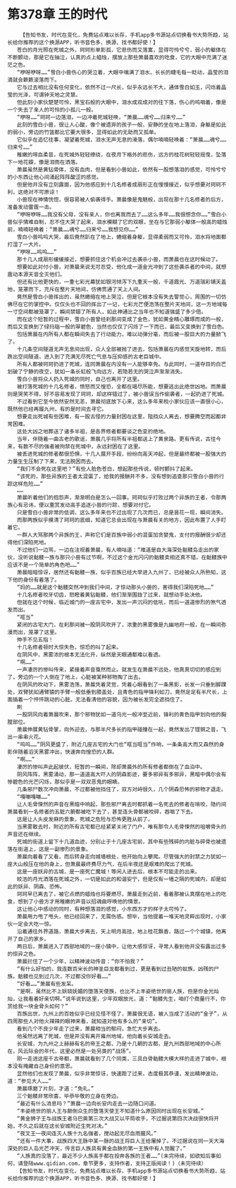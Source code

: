 # 第378章 王的时代
        【告知书友，时代在变化，免费站点难以长存，手机app多书源站点切换看书大势所趋，站长给你推荐的这个换源APP，听书音色多、换源、找书都好使！】
       苍白的月光照在死城之外，珂珂形单影孤，它悲伤而又落寞，显得可怜兮兮，弱小的躯体在不断颤动，那是它在抽泣，认真的点上蜡烛，摆放上那些萧晨喜欢的吃食，它的大眼中充满了迷茫之色。
       “咿呀咿呀……”雪白小兽伤心的哭泣着，大眼中噙满了泪水，长长的睫毛每一眨动，晶莹的泪滴就会簌簌滚落而下。
       它与过去相比没有任何变化，依然不过一尺长，似乎永远长不大，通体雪白如玉，闪烁着晶莹的光泽，可谓钟天地之灵慧。
       但此刻小家伙楚楚可怜，黑宝石般的大眼中，泪水成双成对的往下落，伤心的呜咽着，像是一个失去了亲人的可怜的小孤儿一般。
       “咿呀……”珂珂一边落泪，一边冲着死城轻唤，“萧晨……魂兮……归来兮……”
       此刻的雪白小兽，很让人心酸，像个被遗弃的孩子一般，安静的坐在地上落泪，身躯是如此的弱小，旁边的竹篮都比它要大很多，显得如此的无助而又孤单。
       它似乎在追忆往事，凝望着死城，泪水无声无息的滑落，偶尔喃喃轻唤着：“萧晨……魂兮……归来兮……”
       稚嫩的啼血柔音，在死城外轻轻缭绕，在夜月下格外的悲伤，远方的桂花树轻轻摇曳，坠落下一地花瓣，像是泪雨在洒落。
       萧晨虽然是黄钻骨体，没有血肉，但是看到小兽如此，依然有一股想落泪的感觉，可怜兮兮的小东西让他心间涌起阵阵酸涩的感觉。
       但是他并没有立刻露面，因为他感应到十几名修者成扇形正在慢慢接近，似乎想要对珂珂不利，这绝对不可原谅！
       小兽现在神情恍惚，很容易被人偷袭得手。萧晨像是鬼魅般，出现在那十几名修者的后方，准备发动雷霆一击。
       “咿呀咿呀……我没有父母，没有亲人，你也离我而去了……这么多年……我很想念你……”雪白小兽似乎情难自制，忍不住大哭了起来，泪水模糊了它的双眼，坐在与它那弱小躯体一般高的蜡烛前，喃喃轻唤着：“萧晨……魂兮……归来兮……我想见你……”
       雪白小兽呜呜大哭，最后竟然趴在了地上，蜷缩着身躯，显得柔弱而又可怜，泪水将地面都打湿了一大片。
       “咿呀……呜呜……”
       那十几人成扇形缓缓接近，想要抓住这个机会冲过去袭杀小兽，而萧晨也在这时候动了。
       想要如此对付小兽，对萧晨来说无可忍受，他化成一道金光冲到了这些袭杀者的中间，就想震动本源天音全灭他们。
       但还有比他更快的，一重七彩光幕犹如银河倾泻下九重天一般，千道霞光、万道瑞彩铺天盖地，笼罩而下，充斥在整片天地间，仿佛贯通了天上人间。
       竟然是雪白小兽挥出的，虽然蜷缩在地上哭泣，但是它根本没有失去警觉心，周围的一切仿佛尽在它的掌控中。仅仅头也不回的挥出了一记，七彩光芒便浩荡在整片天地间，这一方地域每一寸空间都被笼罩了，瞬间禁锢了所有人，如此神通比之当年也不知道强盛了多少倍。
       而在这个短暂的过程中，雪白小兽曾经刹那间变成了金色，犹如黄金精心雕琢而成的一般，而后又变换到了绿玛瑙一般的翠碧色，当然也仅仅了闪烁了一下而已，最后又变换到了雪白色。
       包括萧晨在内所有人都在瞬间失去了行动能力，难以动弹分毫，而后被一股巨大的力量掀飞了。
       十几条空间隧道无声无息间出现，众人全部被抛了进去，包括萧晨在内感觉天旋地转，而后跌出空间隧道，进入到了充满无尽死亡气息与压抑感的古老巨城中。
       所有人都被珂珂扔进了死城，连同萧晨在内没有一人能够幸免。与此同时，一道夺目的白芒划破了宁静的夜空，犹如一条长虹般飞向远方，若隐若无的哭泣声渐渐消失。
       雪白小兽将众人扔入死城的同时，自己也离开了这里。
       被打落死城的十几名修者，愤怒而又惶恐，全都在竭尽所能，想要逃出此绝世凶地。而萧晨则是哭笑不得，好不容易发现了珂珂，却这样错过了，被小兽误当作偷袭者，一起扔进了死城。
       不过看到它至今依然安然无恙，萧晨彻底放下心来，这么多年来校小家伙应该一直很小心，既然他已经再履九州，有的是时间去寻它。
       想要走出死城有些困难，有一股古怪的力量封困在这里，阻挡众人离去，想要腾空而起都非常困难。
       这处大凶之地葬送了诸多半祖，是各界修者都要谈之色变的绝地。
       当年，伴随着一曲古老的歌谣，萧晨几乎将所有半祖都送上了黄泉路。更有传说，古往今来，有数不尽的强者被拘禁在死城中，永远封困在了这里。
       被丢进死城的修者都很恐惧，十几人展开手段，纷纷向高天冲起，但是最终都被一股强大的力量生生压制了下来，无法脱困而去。
       “我们不会死在这里吧？”有些人脸色苍白，想起那些传说，顿时颤抖了起来。
       “该死的，那些异族的王者太混蛋了，给我的报酬并不多，没有想到追查那只雪白小兽的行踪这样危险……”
       ……
       萧晨听着他们的抱怨声，渐渐明白是怎么一回事。珂珂似乎打败过两个异族的王者，令那两族心有忌讳，便以重赏发动高手追逐小兽的行踪，想要对付它。
       只是雪白小兽非常的低调，这么多年来也不过出现了几次而已，总是昙花一现，瞬间消失。
       而那两族似乎摸清了珂珂的底细，知道它总会出现在与萧晨有关的地方，因此布置了人手盯着它。
       一群人大骂那两个异族的王，声称它们是百族中弱小的混蛋加贪婪鬼，支付的报酬很少却还得他们深陷死地。
       不过他们一边骂，一边在注视着萧晨，有人嘀咕道：“难道是自大海深处骷髅岛走出的家伙，没听说骷髅一族与那只小兽有过节啊，不过这个金光闪闪的骷髅卖相还真不错，在骷髅族中应该不是一个简单的角色吧……”
       萧晨暗暗惊讶，居然还有骷髅一族，似乎百族已经大举进入九州了，已经被众人所熟知，这下他的身份有着落了。
       “妈的……就是这个骷髅突然冲到我们中间，才惊动那头小兽的，害得我们深陷死地……”
       十几名修者咬牙切齿，怒瞪着黄钻骷髅，他们渐渐围拢了过来，就想动手处决他。
       但就在这个时候，临近城门的一座古宅中，发出一声沉闷的低吼，而后一道道惨烈的煞气透发而出。
       “哐当”
       紧闭的古宅大门，在刹那间被一股阴风吹开了，浓重的黑雾像是九幽地府一般，在一瞬间弥漫而出，笼罩了这里。
       伸手不见五指！
       十几名修者顿时大惊失色，惊恐的叫了起来。
       在阴风中，黑雾浓的根本无法化开，纵然是天眼通都难以看透。
       “啊……”
       一声凄厉的惨叫传来，紧接着声音戛然而止。就发生在萧晨不远处，他真真切切的感应到了，旁边的一个人倒在了地上，心脏被某种邪物掏了出去。
       在阴风的吹动下，黑雾浩荡，萧晨凭着灵觉，凭着心眼看到了一条黑影，长发一只垂到脚踝处，双臂犹如通臂猿的手臂一般低垂到膝盖处，且青色的指甲锋利如刀，竟然足足有半尺长，上面插着一个怦怦跳动的心脏。无法看清他的容貌，因为被长发完全遮挡住了。
       刷
       一股阴风向着萧晨吹来，那个邪物犹如一道乌光一般冲至近前，锋利的青色指甲划向他的胸膛部位。
       萧晨伸展黄钻骨掌，向外迎去，与那半尺多长的指甲碰撞在一起，竟然发出了铿锵之音，飞出一串串火花。
       “呜呜……”阴风更盛了，附近几座古宅的大门也“哐当哐当”作响，一条条高大而又森然的身影伴随着滔天黑雾冲出，快速奔向惶恐的人群。
       “啊……”
       凄厉的惨叫声此起彼伏，短暂的一瞬间，除却萧晨外的所有修者都倒在了血泊中。
       阴风阵阵，黑雾涌动，那一道道高大吓人的阴森影迹，要多邪异有多邪异，黑暗中偶尔会有惨碧色的光芒闪烁，那似乎是一双双恶鬼的眼睛。
       几条邪尸数次冲向萧晨，不过都被他挡住了，双方对峙很久，几个阴森恐怖的邪物才退走。
       “嘎嘣嘎嘣……”
       让人毛骨悚然的声音在黑暗中响起，那些邪尸离去时都抓着一名死去的修者在啃咬，隐约间萧晨看到一名修者的五脏六腑都被吃下去了，甚至连头骨都被咬碎，吞咽了下去。
       这是让人头皮发麻的景象，死城之危险与恐怖更胜从前了。
       当黑雾散去时，附近的所有古宅都已经紧紧关闭了门户，唯有那令人毛骨悚然的咀嚼骨头的声音还在继续。
       死城的街道上留下十几道血迹，分别止于十几座古宅前，其中有些残碎的内脏与碎骨也被遗落在街道上，这是一副惨烈的景象。
       萧晨向着看了又看，而后转身走向城墙根处，他开始向上攀爬。尽管强大的封禁之力犹如一座大山般压在他的身上，但萧晨最终费尽力气，在后半夜还是艰难的爬出了死城。
       这是一座妖异的古城，是一座死亡魔城！等闲人进去后，根本不可能走的出来。
       皎洁的月光洒落在死城之外，一切是如此的和谐安宁，但是仅有一墙之隔的死城内，却是如此的妖异、阴森、恐怖。
       珂珂早已离去了，被它点燃的蜡烛也将要燃尽，萧晨走到近前，看着那被认真摆在地上的吃食，想到了小兽方才用稚嫩的声音以招魂曲呼唤他的情景。
       这让他心中感动的同时，有种想落泪的感觉，小东西方才的样子太可怜了。
       萧晨用力甩了甩头，他已经回来了，无需伤感。想毕，当他提着一堆天地灵粹出现时，小家伙一定会大吃一惊。
       沿着通往外界道路，萧晨大步离去，天上明月高挂，地上桂花飘香，路过一个个城镇，他离开了自己的家乡。
       两日后，萧晨进入了西部地域的一座小镇中，让他大感惊讶，寻常人看到他并没有露出过多的惊异之色。
       萧晨拦住了一个少年，以精神波动传音：“你不怕我？”
       “有什么好怕的，我连数百米长的神圣巨龙都看到过，更是看到过丑陋的蚁族，凶残的尸族。骷髅也见到过几次，不过都没你好看……”
       “好看……”萧晨有些发呆。
       “是啊，虽然比不上妖娆妩媚的堕落天使族，也比不上丰姿绝世的丽人族，但是你金光灿灿，让我看着好亲切啊。”说年说到这里，少年双眼放光，道：“骷髅先生，咱打个商量行不，你赏给我一块金骨头如何？”
       百族出世，九州上的百姓似乎已经见怪不怪了，萧晨很无语，被人当成了活动的“金子”，从四周那些人对他火辣辣的眼神来看，就知道对他有多么的“亲切”。
       看到几个不良少年走了过来，萧晨相当的郁闷，急忙大步离去。
       他虽然远离了死城，但是并没有离开雍州地域，他向着长安城走去。
       长安城，为九州之上赫赫有名的帝王之都，乃是十几朝的古都，是九州西部地域的中心所在，风云际会的年代，这里必然是一处另类的“战场”。
       刚一走进这座千古帝都，萧晨就看到了几个同类，三具白骨骷髅大模大样的走进了城中，根本没有掩藏自己身份的意思。
       显然他们也发现了萧晨，似乎非常惊讶，快速跑了过来，态度极其恭谨，发出精神波动，道：“参见大人……”
       萧晨琢磨了片刻，才道：“免礼。”
       三个骷髅非常欣喜，毕恭毕敬的立身在旁边。
       “最近有什么消息吗？”萧晨一边向长安内走去一边随口问道。
       “丰姿绝世的丽人王与颠倒众生的堕落天使王不知道什么原因同时出现在长安城。”
       “黄金狮子王与战族王者马巴奥第三次大战又以平局收手，不过据说第四次决战很快将开始，不久之后就在这长安城附近生死对决。”
       “夜叉王一夜间连灭人族十九名强者，搅动起无尽血雨腥风。”
       “还有一件大事，战族四大王脉中某一脉的战王将巨人王给屠掉了。不过据说在同一天大海深处的巨人岛光芒冲天，传言巨人族具有黄金血脉的第一王族中有人觉醒了。”
       “人族真的没落了，最近不少人族高手都在投奔各族的王者……”(未完待续，如欲知后事如何，请登陆www.qidian.com，章节更多，支持作者，支持正版阅读！)（未完待续）
       【告知书友，时代在变化，免费站点难以长存，手机app多书源站点切换看书大势所趋，站长给你推荐的这个换源APP，听书音色多、换源、找书都好使！】
